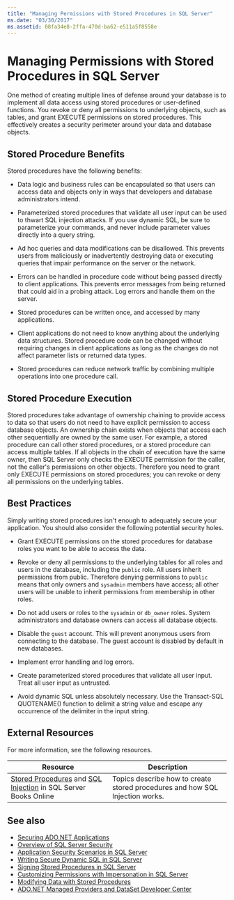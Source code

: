 ```yaml
---
title: "Managing Permissions with Stored Procedures in SQL Server"
ms.date: "03/30/2017"
ms.assetid: 08fa34e8-2ffa-470d-ba62-e511a5f8558e
---
```

# Managing Permissions with Stored Procedures in SQL Server
One method of creating multiple lines of defense around your database is to implement all data access using stored procedures or user-defined functions. You revoke or deny all permissions to underlying objects, such as tables, and grant EXECUTE permissions on stored procedures. This effectively creates a security perimeter around your data and database objects.  
  
## Stored Procedure Benefits  
 Stored procedures have the following benefits:  
  
-   Data logic and business rules can be encapsulated so that users can access data and objects only in ways that developers and database administrators intend.  
  
-   Parameterized stored procedures that validate all user input can be used to thwart SQL injection attacks. If you use dynamic SQL, be sure to parameterize your commands, and never include parameter values directly into a query string.  
  
-   Ad hoc queries and data modifications can be disallowed. This prevents users from maliciously or inadvertently destroying data or executing queries that impair performance on the server or the network.  
  
-   Errors can be handled in procedure code without being passed directly to client applications. This prevents error messages from being returned that could aid in a probing attack. Log errors and handle them on the server.  
  
-   Stored procedures can be written once, and accessed by many applications.  
  
-   Client applications do not need to know anything about the underlying data structures. Stored procedure code can be changed without requiring changes in client applications as long as the changes do not affect parameter lists or returned data types.  
  
-   Stored procedures can reduce network traffic by combining multiple operations into one procedure call.  
  
## Stored Procedure Execution  
 Stored procedures take advantage of ownership chaining to provide access to data so that users do not need to have explicit permission to access database objects. An ownership chain exists when objects that access each other sequentially are owned by the same user. For example, a stored procedure can call other stored procedures, or a stored procedure can access multiple tables. If all objects in the chain of execution have the same owner, then SQL Server only checks the EXECUTE permission for the caller, not the caller's permissions on other objects. Therefore you need to grant only EXECUTE permissions on stored procedures; you can revoke or deny all permissions on the underlying tables.  
  
## Best Practices  
 Simply writing stored procedures isn't enough to adequately secure your application. You should also consider the following potential security holes.  
  
-   Grant EXECUTE permissions on the stored procedures for database roles you want to be able to access the data.  
  
-   Revoke or deny all permissions to the underlying tables for all roles and users in the database, including the `public` role. All users inherit permissions from public. Therefore denying permissions to `public` means that only owners and `sysadmin` members have access; all other users will be unable to inherit permissions from membership in other roles.  
  
-   Do not add users or roles to the `sysadmin` or `db_owner` roles. System administrators and database owners can access all database objects.  
  
-   Disable the `guest` account. This will prevent anonymous users from connecting to the database. The guest account is disabled by default in new databases.  
  
-   Implement error handling and log errors.  
  
-   Create parameterized stored procedures that validate all user input. Treat all user input as untrusted.  
  
-   Avoid dynamic SQL unless absolutely necessary. Use the Transact-SQL QUOTENAME() function to delimit a string value and escape any occurrence of the delimiter in the input string.  
  
## External Resources  
 For more information, see the following resources.  
  
|Resource|Description|  
|--------------|-----------------|  
|[Stored Procedures](/sql/relational-databases/stored-procedures/stored-procedures-database-engine) and [SQL Injection](https://go.microsoft.com/fwlink/?LinkId=98234) in SQL Server Books Online|Topics describe how to create stored procedures and how SQL Injection works.|  
  
## See also
- [Securing ADO.NET Applications](../../../../../docs/framework/data/adonet/securing-ado-net-applications.md)
- [Overview of SQL Server Security](../../../../../docs/framework/data/adonet/sql/overview-of-sql-server-security.md)
- [Application Security Scenarios in SQL Server](../../../../../docs/framework/data/adonet/sql/application-security-scenarios-in-sql-server.md)
- [Writing Secure Dynamic SQL in SQL Server](../../../../../docs/framework/data/adonet/sql/writing-secure-dynamic-sql-in-sql-server.md)
- [Signing Stored Procedures in SQL Server](../../../../../docs/framework/data/adonet/sql/signing-stored-procedures-in-sql-server.md)
- [Customizing Permissions with Impersonation in SQL Server](../../../../../docs/framework/data/adonet/sql/customizing-permissions-with-impersonation-in-sql-server.md)
- [Modifying Data with Stored Procedures](../../../../../docs/framework/data/adonet/modifying-data-with-stored-procedures.md)
- [ADO.NET Managed Providers and DataSet Developer Center](https://go.microsoft.com/fwlink/?LinkId=217917)
